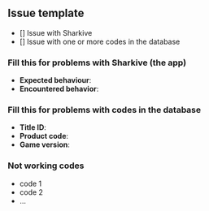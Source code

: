 ## Issue template

* [] Issue with Sharkive
* [] Issue with one or more codes in the database

### Fill this for problems with Sharkive (the app)

* **Expected behaviour**:
* **Encountered behavior**:

### Fill this for problems with codes in the database

* **Title ID**:
* **Product code**:
* **Game version**:

### Not working codes

* code 1
* code 2
* ...
